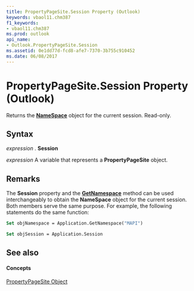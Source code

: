 ```yaml
---
title: PropertyPageSite.Session Property (Outlook)
keywords: vbaol11.chm387
f1_keywords:
- vbaol11.chm387
ms.prod: outlook
api_name:
- Outlook.PropertyPageSite.Session
ms.assetid: 0e1dd77d-fcd8-afe7-7370-3b755c910452
ms.date: 06/08/2017
---
```



# PropertyPageSite.Session Property (Outlook)

Returns the **[NameSpace](namespace-object-outlook.md)** object for the current session. Read-only.


## Syntax

 _expression_ . **Session**

 _expression_ A variable that represents a **PropertyPageSite** object.


## Remarks

The **Session** property and the **[GetNamespace](application-getnamespace-method-outlook.md)** method can be used interchangeably to obtain the **NameSpace** object for the current session. Both members serve the same purpose. For example, the following statements do the same function:


```vb
Set objNamespace = Application.GetNamespace("MAPI") 
```


```vb
Set objSession = Application.Session
```


## See also


#### Concepts


[PropertyPageSite Object](propertypagesite-object-outlook.md)

